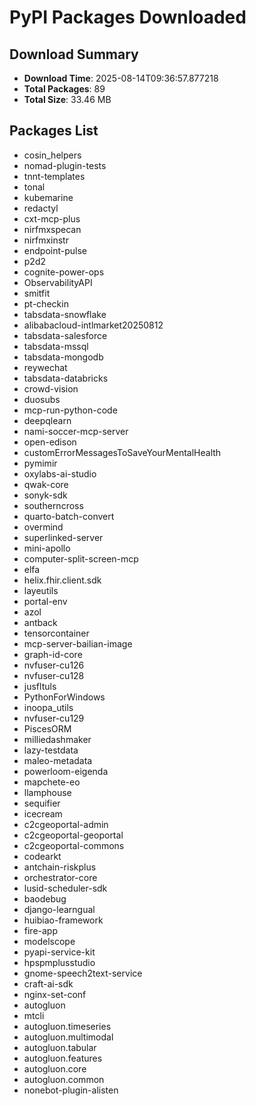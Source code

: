 # PyPI Packages Downloaded

## Download Summary
- **Download Time**: 2025-08-14T09:36:57.877218
- **Total Packages**: 89
- **Total Size**: 33.46 MB

## Packages List
- cosin_helpers
- nomad-plugin-tests
- tnnt-templates
- tonal
- kubemarine
- redactyl
- cxt-mcp-plus
- nirfmxspecan
- nirfmxinstr
- endpoint-pulse
- p2d2
- cognite-power-ops
- ObservabilityAPI
- smitfit
- pt-checkin
- tabsdata-snowflake
- alibabacloud-intlmarket20250812
- tabsdata-salesforce
- tabsdata-mssql
- tabsdata-mongodb
- reywechat
- tabsdata-databricks
- crowd-vision
- duosubs
- mcp-run-python-code
- deepqlearn
- nami-soccer-mcp-server
- open-edison
- customErrorMessagesToSaveYourMentalHealth
- pymimir
- oxylabs-ai-studio
- qwak-core
- sonyk-sdk
- southerncross
- quarto-batch-convert
- overmind
- superlinked-server
- mini-apollo
- computer-split-screen-mcp
- elfa
- helix.fhir.client.sdk
- layeutils
- portal-env
- azol
- antback
- tensorcontainer
- mcp-server-bailian-image
- graph-id-core
- nvfuser-cu126
- nvfuser-cu128
- jusfltuls
- PythonForWindows
- inoopa_utils
- nvfuser-cu129
- PiscesORM
- milliedashmaker
- lazy-testdata
- maleo-metadata
- powerloom-eigenda
- mapchete-eo
- llamphouse
- sequifier
- icecream
- c2cgeoportal-admin
- c2cgeoportal-geoportal
- c2cgeoportal-commons
- codearkt
- antchain-riskplus
- orchestrator-core
- lusid-scheduler-sdk
- baodebug
- django-learngual
- huibiao-framework
- fire-app
- modelscope
- pyapi-service-kit
- hpspmplusstudio
- gnome-speech2text-service
- craft-ai-sdk
- nginx-set-conf
- autogluon
- mtcli
- autogluon.timeseries
- autogluon.multimodal
- autogluon.tabular
- autogluon.features
- autogluon.core
- autogluon.common
- nonebot-plugin-alisten
